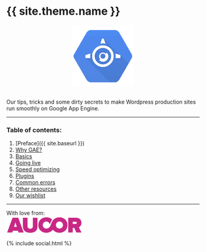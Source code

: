 # {{ site.theme.name }}

<center><img src="assets/img/gae.png" alt="Aucor" style="margin-bottom: 15px;"></center>

Our tips, tricks and some dirty secrets to make Wordpress production sites run smoothly  on Google App Engine.

- - -

### Table of contents:

1. [Preface]({{ site.baseurl }})
2. [Why GAE?](/wordpress-on-gae/why-gae.html)
3. [Basics](/wordpress-on-gae/basics.html)
3. [Going live](/wordpress-on-gae/going-live.html)
4. [Speed optimizing](/wordpress-on-gae/speed-optimization.html)
5. [Plugins](/wordpress-on-gae/plugins.html)
6. [Common errors](/wordpress-on-gae/common-errors.html)
7. [Other resources](/wordpress-on-gae/other-resources.html)
8. [Our wishlist](/wordpress-on-gae/our-wishlist.html)


- - -
<div>
  <p>With love from:<br>
  <a href="http://www.aucor.fi"><img src="assets/img/aucor.png" alt="Aucor"></a></p>
  <div id="social">
    {% include social.html %}
  </div>
</div>
